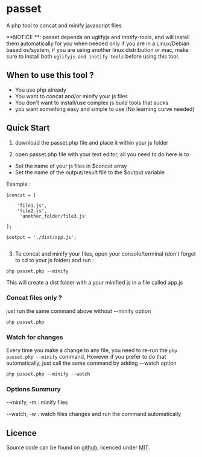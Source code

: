 # passet
A php tool to concat and minify javascript files

**NOTICE **: passet depends on uglifyjs and inotify-tools, and will install them automatically for you when needed only if you are in a Linux/Debian based os/system, if you are using another linux distribution or mac, make sure to install both `uglifyjs and inotify-tools` before using this tool.

## When to use this tool ? 

* You use php already
* You want to concat and/or minify your js files
* You don't want to install/use complex js build tools that sucks
* you want something easy and simple to use (No learning curve needed)

## Quick Start

1) download the passet.php file and place it within your js folder

2) open passet.php file with your text editor, all you need to do here is to 

- Set the name of your js files in $concat array
- Set the name of the output/result file to the $output variable

Example :

```
$concat = [

    'file1.js',
    'file2.js',
     'another_folder/file3.js'

];

$output = './dist/app.js';
  
```
3) To concat and minify your files, open your console/terminal (don't forget to cd to your js folder) and run :

```
php passet.php --minify
```
This will create a dist folder with a your minified js in a file called app.js

### Concat files only ?

just run the same command above without --minify option

```
php passet.php
```

### Watch for changes

Every time you make a change to any file, you need to re-run the `php passet.php --minify` command, However if you prefer to do that automatically, just call the same command by adding --watch option

```
php passet.php --minify --watch
```

### Options Summury

--minify, -m : minify files

--watch, -w : watch files changes and run the command automatically

## Licence

Source code can be found on [github](https://github.com/scratchoo/passet), licenced under [MIT](http://opensource.org/licenses/mit-license.php).

